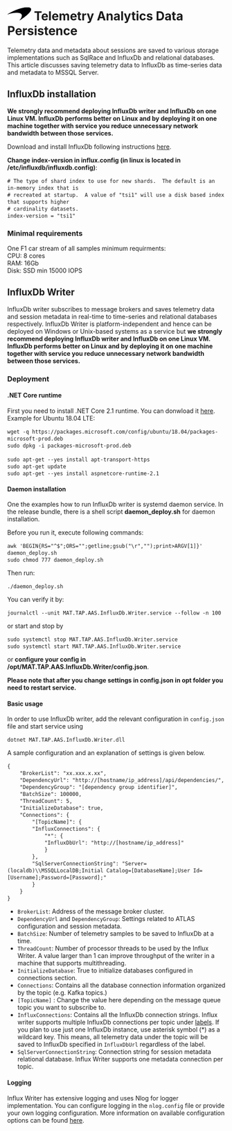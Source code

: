 # ![logo](/docs/branding.png) Telemetry Analytics Data Persistence

Telemetry data and metadata about sessions are saved to various storage implementations such as SqlRace and InfluxDb and relational databases. This article discusses saving telemetry data to InfluxDb as time-series data and metadata to MSSQL Server.

## InfluxDb installation
**We strongly recommend deploying InfluxDb writer and InfluxDb on one Linux VM. InfluxDb performs better on Linux and by deploying it on one machine together with service you reduce unnecessary network bandwidth between those services.**

Download and install InfluxDb following instructions [here](https://portal.influxdata.com/downloads).

**Change index-version in influx.config (in linux is located in /etc/influxdb/influxdb.config)**:

```
# The type of shard index to use for new shards.  The default is an in-memory index that is
# recreated at startup.  A value of "tsi1" will use a disk based index that supports higher
# cardinality datasets.
index-version = "tsi1"
```

### Minimal requirements
One F1 car stream of all samples minimum requirments:  
CPU: 8 cores  
RAM: 16Gb  
Disk: SSD min 15000 IOPS  


## InfluxDb Writer

InfluxDb writer subscribes to message brokers and saves telemetry data and session metadata in real-time to time-series and relational databases respectively. InfluxDb Writer is platform-independent and hence can be deployed on Windows or Unix-based systems as a service but **we strongly recommend deploying InfluxDb writer and InfluxDb on one Linux VM. InfluxDb performs better on Linux and by deploying it on one machine together with service you reduce unnecessary network bandwidth between those services.**

### Deployment
#### .NET Core runtime
First you need to install .NET Core 2.1 runtime. You can donwload it [here](https://www.microsoft.com/net/download/dotnet-core/2.1). Example for Ubuntu 18.04 LTE: 

```
wget -q https://packages.microsoft.com/config/ubuntu/18.04/packages-microsoft-prod.deb
sudo dpkg -i packages-microsoft-prod.deb

sudo apt-get --yes install apt-transport-https
sudo apt-get update
sudo apt-get --yes install aspnetcore-runtime-2.1
```

#### Daemon installation
One the examples how to run InfluxDb writer is systemd daemon service. In the release bundle, there is a shell script **daemon_deploy.sh** for daemon installation. 

Before you run it, execute following commands:
```
awk 'BEGIN{RS="^$";ORS="";getline;gsub("\r","");print>ARGV[1]}' daemon_deploy.sh
sudo chmod 777 daemon_deploy.sh
```

Then run:
```
./daemon_deploy.sh
```

You can verify it by:

```
journalctl --unit MAT.TAP.AAS.InfluxDb.Writer.service --follow -n 100
```

or start and stop by 

```
sudo systemctl stop MAT.TAP.AAS.InfluxDb.Writer.service
sudo systemctl start MAT.TAP.AAS.InfluxDb.Writer.service
```

or **configure your config in /opt/MAT.TAP.AAS.InfluxDb.Writer/config.json**.

**Please note that after you change settings in config.json in opt folder you need to restart service.**

#### Basic usage

In order to use InfluxDb writer, add the relevant configuration in `config.json` file and start service using

    dotnet MAT.TAP.AAS.InfluxDb.Writer.dll

A sample configuration and an explanation of settings is given below.

    {
        "BrokerList": "xx.xxx.x.xx",
        "DependencyUrl": "http://[hostname/ip_address]/api/dependencies/",
        "DependencyGroup": "[dependency group identifier]",
        "BatchSize": 100000,
        "ThreadCount": 5,
        "InitializeDatabase": true,
        "Connections": {
            "[TopicName]": {
            "InfluxConnections": {
                "*": {
                "InfluxDbUrl": "http://[hostname/ip_address]"
                }
            },
            "SqlServerConnectionString": "Server=(localdb)\\MSSQLLocalDB;Initial Catalog=[DatabaseName];User Id=[Username];Password=[Password];"
            }
        }
    }

- `BrokerList`: Address of the message broker cluster.
- `DependencyUrl` and `DependencyGroup`: Settings related to ATLAS configuration and session metadata.
- `BatchSize`: Number of telemetry samples to be saved to InfluxDb at a time.
- `ThreadCount`: Number of processor threads to be used by the Influx Writer. A value larger than 1 can improve throughput of the writer in a machine that supports multithreading.
- `InitializeDatabase`: True to initialize databases configured in connections section.
- `Connections`: Contains all the database connection information organized by the topic (e.g. Kafka topics.)
- `[TopicName]` : Change the value here depending on the message queue topic you want to subscribe to.
- `InfluxConnections`: Contains all the InfluxDb connection strings. Influx writer supports multiple InfluxDb connections per topic under [labels](#label-supprt). If you plan to use just one InfluxDb instance, use asterisk symbol (*) as a wildcard key. This means, all telemetry data under the topic will be saved to InfluxDb specified in `InfluxDbUrl` regardless of the label.
- `SqlServerConnectionString`: Connection string for session metadata relational database. Influx Writer supports one metadata connection per topic.

#### Logging

Influx Writer has extensive logging and uses Nlog for logger implementation. You can configure logging in the `nlog.config` file or provide your own logging configuration. More information on available configuration options can be found [here](https://github.com/nlog/nlog/wiki/Configuration-file).
